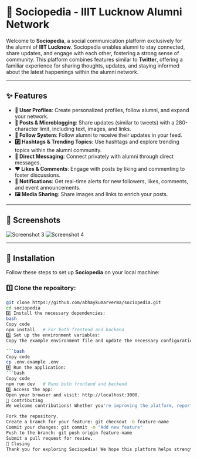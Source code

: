 # 🏫 Sociopedia - IIIT Lucknow Alumni Network

Welcome to **Sociopedia**, a social communication platform exclusively for the alumni of **IIIT Lucknow**. Sociopedia enables alumni to stay connected, share updates, and engage with each other, fostering a strong sense of community. This platform combines features similar to **Twitter**, offering a familiar experience for sharing thoughts, updates, and staying informed about the latest happenings within the alumni network.

---

## ✨ Features

- **👤 User Profiles**: Create personalized profiles, follow alumni, and expand your network.
- **💬 Posts & Microblogging**: Share updates (similar to tweets) with a 280-character limit, including text, images, and links.
- **🔔 Follow System**: Follow alumni to receive their updates in your feed.
- **#️⃣ Hashtags & Trending Topics**: Use hashtags and explore trending topics within the alumni community.
- **📩 Direct Messaging**: Connect privately with alumni through direct messages.
- **❤️ Likes & Comments**: Engage with posts by liking and commenting to foster discussions.
- **🔔 Notifications**: Get real-time alerts for new followers, likes, comments, and event announcements.
- **🖼️ Media Sharing**: Share images and links to enrich your posts.

---

## 📸 Screenshots

![Screenshot 3](https://github.com/user-attachments/assets/29382f25-8113-4853-9e32-32f6ae4e337a)
![Screenshot 4](https://github.com/user-attachments/assets/dcbaf5a7-bde2-41a0-9ad0-74b62e37007d)

---

## 🚀 Installation

Follow these steps to set up **Sociopedia** on your local machine:

### 1️⃣ Clone the repository:

```bash
git clone https://github.com/abhaykumarverma/sociopedia.git
cd sociopedia
2️⃣ Install the necessary dependencies:
bash
Copy code
npm install   # For both frontend and backend
3️⃣ Set up the environment variables:
Copy the example environment file and update the necessary configurations:

```bash
Copy code
cp .env.example .env
4️⃣ Run the application:
```bash
Copy code
npm run dev   # Runs both frontend and backend
5️⃣ Access the app:
Open your browser and visit: http://localhost:3000.
🤝 Contributing
We welcome contributions! Whether you're improving the platform, reporting issues, or suggesting new features, your involvement is appreciated. Here's how you can contribute:

Fork the repository.
Create a branch for your feature: git checkout -b feature-name
Commit your changes: git commit -m "Add new feature"
Push to the branch: git push origin feature-name
Submit a pull request for review.
🎉 Closing
Thank you for exploring Sociopedia! We hope this platform helps strengthen the alumni network of IIIT Lucknow, making it easier to stay connected and engaged. Happy coding, and feel free to contribute and collaborate!
